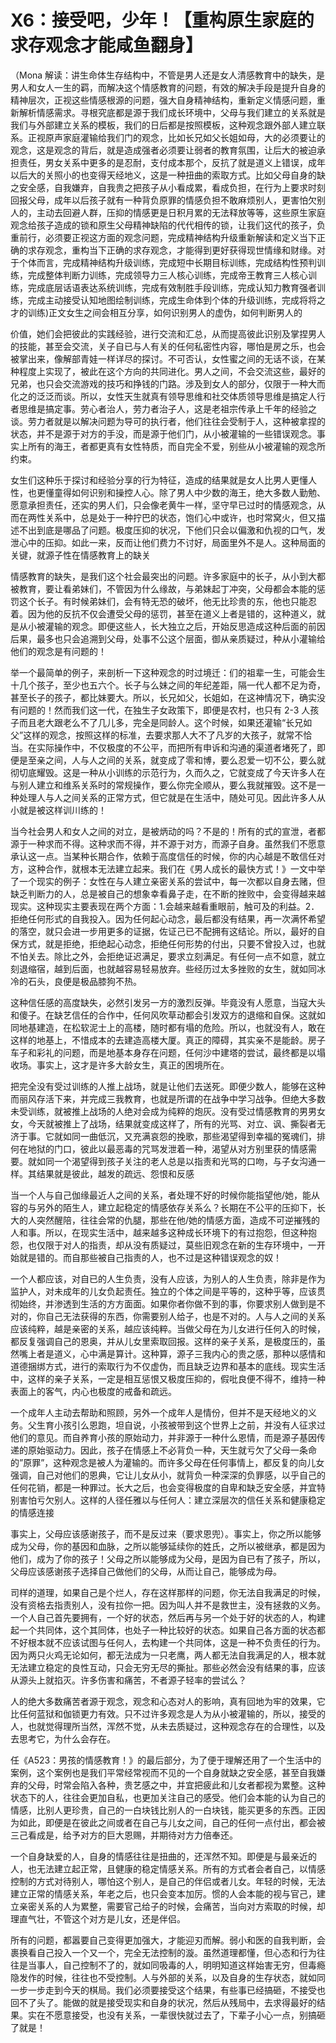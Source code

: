 # X6：接受吧，少年！【重构原生家庭的求存观念才能咸鱼翻身】

（Mona 解读：讲生命体生存结构中，不管是男人还是女人清感教育中的缺失，是男人和女人一生的羁，而解决这个情感教育的问题，有效的解决手段是提升自身的精神层次，正视这些情感根源的问题，强大自身精神结构，重新定义情感问题，重新解析情感需求。寻根究底都是源于我们成长环境中，父母与我们建立的关系就是我们与外部建立关系的模板，我们的日后都是按照模板，这种观念跟外部人建立联系。正视原声家庭灌输给我们门的观念，比如长兄如父长姐如母，大的必须要让的观念，这是观念的背后，就是造成强者必须要让弱者的教育氛围，让后大的被迫承担责任，男女关系中更多的是忍耐，支付成本那个，反抗了就是道义上错误，成年以后大的关照小的也变得天经地义，这是一种扭曲的索取方式。比如父母自身的缺之安全感，自我嫌弃，自我贵之把孩子从小看成累，看成负担，在行为上要求时刻回报父母，成年以后孩子就有一种背负原罪的情感负担不敢麻烦别人，更害怕欠别人的，主动去回避人群，压抑的情感更是日积月累的无法释放等等，这些原生家庭观念给孩子造成的锁和原生父母精神缺陷的代代相传的锁，让我们这代的孩子，负重前行，必须要正视这方面的观念问题，完成精神结构升级重新解读和定义当下正确的求存观念，重构当下正确的求存观念，才能得到更好获得现世情缘和财缘。对于个体而言，完成精神结构升级训练，完成短中长期目标训练，完成结构性预判训练，完成整体判断力训练，完成领导力三人核心训练，完成帝王教育三人核心训练，完成底层话语表达系统训练，完成有效制胜手段训练，完成认知力教育强者训练，完成主动接受认知地图绘制训练，完成生命体到个体的升级训练，完成将将之才的训练)正文女生之间会相互分享，如何识别男人的虚伪，如何判断男人的

价值，她们会把彼此的实践经验，进行交流和汇总，从而提高彼此识别及掌捏男人的技能，甚至会交流，关子自已与人有关的任何私密性内容，哪怕是房之乐，也会被掌出来，像解部青娃一样详尽的探讨。不可否认，女性蜜之间的无话不谈，在某种程度上实现了，被此在这个方向的共同进化。男人之间，不会交流这些，最好的兄弟，也只会交流游戏的技巧和挣钱的门路。涉及到女人的部分，仅限于一种大而化之的泛泛而谈。所以，女性天生就真有领导思维和社交体质领导思维是搞定人行者思维是搞定事。劳心者治人，劳力者治子人，这是老祖宗传承上千年的经验之谈。劳力者就是以解决问题为导可的执行者，他们往往会受制于人，这种被拿捏的状态，并不是源于对方的手没，而是源于他们门，从小被灌输的一些错误观念。事实上所有的海王，者都更真有女性特质，而自完全不爱，别些从小被灌输的观念所约束。

女生们这种乐于探讨和经验分享的行为特征，造成的结果就是女人比男人更懂人性，也更懂童得如何识别和操控人心。除了男人中少数的海王，绝大多数人勤勉、愿意承担责任，还实的男人们，只会像老黄牛一样，坚守早已过时的情感观念，从而在两性关系中，总是处于一种拧巴的状态，饱们心中或许，也时常窝火，但又描述不出到底是哪品了问题。极度压抑的状况，下他们只会以偏激和仇视的口气，发泄心中的压抑。如此一来，反而让他们费力不讨好，局面里外不是人。这种局面的关键，就源子性在情感教育上的缺关

情感教育的缺失，是我们这个社会最突出的问题。许多家庭中的长子，从小到大都被教育，要让看弟妹们，不管因为什么缘故，与弟妹起丁冲突，父母都会本能的惩罚这个长子。有时候弟妹们，会有特无恐的破坏，他无比珍贵的东，他也只能忍着。因为他的反抗不仅会遭受父母的惩罚，甚至在道义上者是错的，这种道义，就是从小被灌输的观念。即便这些人，长大独立之后，开始反思造成这种后面的前因后果，最多也只会追溯到父母，处事不公这个层面，御从亲质疑过，种从小灌输给他们的观念是有问题的！

举一个最简单的例子，来剖析一下这种观念的时过境迁：们的祖辈一生，可能会生十几个孩子，至少也五六个。长子与么妹之间的年纪差距，隔一代人都不足为奇，甚至长子的孩子，都比妹要大。所以，长兄如父，长姐如，在这神情况下，确实没有问题的！然而我们这一代，在独生子女政策下，即便是农村，也只有 2-3 人孩子而且老大跟老么不了几儿多，完全是同龄人。这个时候，如果还灌输“长兄如父”这样的观念，按照这样的标准，去要求那人大不了凡岁的大孩子，就常不恰当。在实际操作中，不仅极度的不公平，而把所有申诉和沟通的渠道者堵死了，即便是至亲之间，人与人之间的关系，就变成了零和博，要么忍爱一切不公，要么就彻切底耀毁。这是一种从小训练的示范行为，久而久之，它就变成了今天许多人在与别人建立和维系关系时的常规操作，要么你完全顺从，要么我就摧毁。这不是一种处理人与人之间关系的正常方式，但它就是在生活中，随处可见。因此许多人从小就是被这样训川练的！

当今社会男人和女人之间的对立，是被炳动的吗？不是的！所有的式的宣泄，者都源于一种求而不得。这种求而不得，并不源于对方，而源子自身。虽然我们不愿意承认这一点。当某种长期合作，依赖于高度信任的时候，你的内心越是不敢信任对方，这种合作，就根本无法建立起来。我们在《男人成长的最快方式！》一文中举了一个现实的例子：女性在与人建立亲密关系的尝试中，每一次都以自身去赌，但缺乏判断力的人，总是被自己的想象幸看鼻子走，在不断的挫败中，会变得越来越现实。这种现实主要表现在两个方面：1.会越来越看重眼前，触可及的利益。2．拒绝任何形式的自我投入。因为任何起心动念，最后都没有结果，再一次满怀希望的落空，就只会进一步用更多的证据，佐证己已不配拥有这结论。所以，最好的自保方式，就是拒绝，拒绝起心动念，拒绝任何形势的付出，只要不曾投入过，也就不怕关去。除比之外，会拒绝证迟满足，要求立刻满足。有任何一点不如意，就立刻退缩宿，越到后面，也就越容易轻易放弃。些经历过太多挫败的女生，就如同冰冷的石头，良便是极品膝狗不热。

这种信任感的高度缺失，必然引发另一方的激烈反弹。毕竟没有人愿意，当寇大头和傻子。在缺艺信任的合作中，任何风吹草动都会引发双方的退缩和自保。这就如同地基建造，在松软泥士上的高楼，随时都有塌的危险。所以，也就没有人，敢在这样的地基上，不惜成本的去建造高楼大厦。真正的障碍，其实亲不是能龄。房子车子和彩礼的问题，而是地基本身存在问题，任何沙中建塔的尝试，最终都是以塌收场。事实上，这才是许多大龄女生，真正的困境所在。

把完全没有受过训练的人推上战场，就是让他们去送死。即便少数人，能够在这种而丽风存活下来，并完成三我教育，也就是所谓的在战争中学习战争。但绝大多数未受训练，就被推上战场的人绝对会成为纯粹的炮灰。没有受过情感教育的男男女女，今天就被推上了战场，结果就变成这样了，所有的光骂、对立、讽、撕裂者无济于事。它就如同一曲低沉，又充满哀怨的挽歌，那些渴望得到幸福的冤魂们，排何在地狱的门口，彼此以最恶毒的咒骂发泄着一种，渴望从对方别里获的情感需要。就如同一个渴望得到孩子关注的老人总是以指责和光骂的口吻，与子女沟通一样。其结果就是彼此，越发的疏远、怨恨和反感

当一个人与自己伽缘最近人之间的关系，者处理不好的时候你能指望他/她，能从容的与另外的陌生人，建立起稳定的情感依存关系么？长期在不公平的压抑下，长大的人突然醒陪，往往会常的仇腿，那些在他/她的情感方面，造成不可逆摧残的人和事。所以，在现实生活中，越来越多这种成长环境下的有过抱怨，但这种抱怨，也仅限于对人的指责，却从没有质疑过，莫些旧观念在新的生存环境中，一开始就是错的。而自那些被自己指责的人，也不过是这种错误观念的奴！

一个人都应该，对自已的人生负责，没有人应该，为别人的人生负责，除非是作为监护人，对未成年的儿女负起责任。独立的个体之间是平等的，这种乎等，应该贯彻始终，并渗透到生活的方方面面。如果你者你做不到的事，你要求别人做到是不对的，你自己无法获得的东西，你需要别人给子，也是不对的。人与人之间的关系应该纯粹，越是亲密的关系，越应该纯粹。当做父母在为儿女进行任何入的时候，都反复强调自己的恩奥，并从儿女里索取回报。这样的亲子关系，是极度压的，虽然嘴上者是道义，心中满是算计。这种算，源子三我内心的贵之感，那种以感情和道德捆绑方式，进行的索取行为不仅虚伪，而且缺乏边界和基本的底线。现实生活中，这样的亲子关系，一定是相互惩恨又极度压抑的，假吡良便不得不，维持一种表面上的客气，内心也极度的戒备和疏远。

一个成年人主动去帮助和照顾，另外一个成年人是情份，但并不是天经地义的义务。父生育小孩引么恩跑，坦自说，小孩被带到这个世界上之前，并没有人征求过他们的意见。而自养育小孩的原始动力，并非源于一种什么恩情，而是源子基因传递的原始驱动力。因此，孩子在情感上不必背负一种，天生就亏欠了父母一条命的”原罪”，这种观念是被人为灌输的。而许多父母在任何事情上，都反复的向儿女强调，自己对他们的恩典，它让儿女从小，就背负一种深深的负罪感，以乎自己的任何花销，都是一种罪过。长大之后，也会变得极度的自卑和缺乏安全感，并宜特别害怕亏欠别人。这样的人径任雅以与任何人：建立深层次的信任关系和健康稳定的情感连接

事实上，父母应该感谢孩子，而不是反过来（要求恩兜）。事实上，你之所以能够成为父母，你的基因和血脉，之所以能够延续你的姓氏，之所以被继承，都是因为他们，成为了你的孩子！父母之所以能够成为父母，是因为自已有了孩子，所以，父母应该感谢孩子选择自己做他们的父母，从而让自己，能够成为母。

司样的道理，如果自己是个烂人，存在这样那样的问题，你无法自我满足的时候，没有资格去指责别人，没有拉你一把。因为叫人并不是救世主，没有拯救的义务。一个人自己首先要拥有，一个好的状态，然后再与另一个处于好的状态的人，构建起一个共同体，这个其同体，也处子一种比较好的状态。如果自己各方面的状态都不好根本就不应该试图与任何人，去构建一个共同体，这是一种不负责任的行为。因为两只火鸡无论如何，都无法成为一只老鹰，两人都无法自我满足的人，根本就无法建立稳定的良性互动，只会无穷无尽的撕扯。那些必然会没有结果的事，应该从源头上就掐灭。许多伤害和痛苦，不者源子轻率的尝试么？

人的绝大多数痛苦者源于观念，观念和心态对人的影响，真有回地为牢的效果，它比任何蓝狱和伽锁更力有效。只不过许多观念是人为从小被灌输的，所以，接受的人，也就觉得理所当然，浑然不觉，从未去质疑过，这种观念存在的合理性，以及去思考它，为什么会存在。

任《A523：男孩的情感教育！》的最后部分，为了便于理解还用了一个生活中的案例，这个案例也是我们平常经常视而不见的一个自身就缺之安全感，甚至自我嫌弃的父母，时常会陷入各种，贵艺感之中，并宜把疲此和儿女者都视为累整。这种状态下的人，往往会更加自私，也更加关注自己的感受。他们会本能的认为自己的情感，比别人更珍贵，自己的一白块钱比别人的一白块钱，能买更多的东西。正因为如此，即便是在彼此之间或者在自己与儿女之间，自己的任何一点付出，都会被三己看成是，给予对方的巨大恩赐，并期待对方力倍奉还。

一个自身缺爱的人，自身的情感往往是扭曲的，还浑然不知。即便是与最亲近的人，也无法建立起正常，且健康的稳定情感关系。所有的方式者会者自己，以情感控制的方式对待别人，哪怕这个别人，是自己的伴侣或者儿女。年轻的时候，无法建立正常的情感关系，年老之后，也只会变本加厉。惯的人会本能的视与官己，建立亲密关系的人为累整，需要官己给子的时候，会痛苦，当向对方索取的时候，却理直气壮，不管这个对方是儿女，还是伴侣。

所有的问题，都嚣要自己变得更加强大，才能迎刃而解。弱小和医的自我判断，会裹换看自己投入一个又一个，完全无法控制的漩。虽然道理都懂，但心态和行为往往是当事人，自己控制不了的，就如同吸毒的人，明明知道这样始害无穷，但毒瘾隐发作的时候，往往也不受控制。人与外部的关系，以及自身的生存状态，就如同一步一步走到今天的棋局。我们必须要接受这个结果，有些事已经搞砸，不接受也回不了头了。能做的就是接受现实和自身的状况，然后从残局中，去求得最好的结果。实在不愿意接受，也没有关系，一辈很快就过去了，下辈子小心一点，别搞砸了就是！